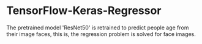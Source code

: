 # TensorFlow-Keras-Regressor
The pretrained model 'ResNet50' is retrained to predict people age from their image faces, this is, the regression problem is solved for face images.
